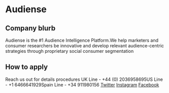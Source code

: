 # Audiense

## Company blurb
Audiense is the #1 Audience Intelligence Platform.We help marketers and consumer researchers be innovative and develop relevant audience-centric strategies through proprietary social consumer segmentation

## How to apply
Reach us out for details procedures
UK Line - +44 (0) 2036958695US Line - +1 6466641929Spain Line - +34 911980156
[Twitter](https://twitter.com/AudienseCo)
[Instagram](https://www.instagram.com/audiense/)
[Facebook](https://www.facebook.com/audienseco)
